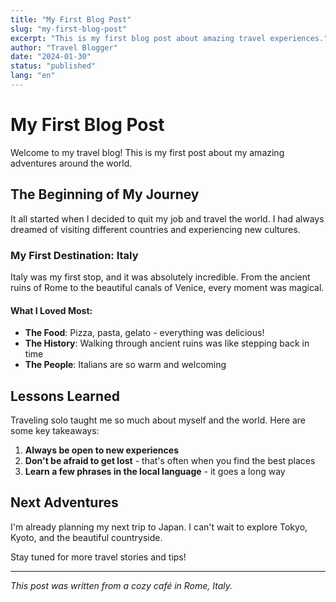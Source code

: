 ```yaml
---
title: "My First Blog Post"
slug: "my-first-blog-post"
excerpt: "This is my first blog post about amazing travel experiences."
author: "Travel Blogger"
date: "2024-01-30"
status: "published"
lang: "en"
---
```


# My First Blog Post

Welcome to my travel blog! This is my first post about my amazing adventures around the world.

## The Beginning of My Journey

It all started when I decided to quit my job and travel the world. I had always dreamed of visiting different countries and experiencing new cultures.

### My First Destination: Italy

Italy was my first stop, and it was absolutely incredible. From the ancient ruins of Rome to the beautiful canals of Venice, every moment was magical.

#### What I Loved Most:

- **The Food**: Pizza, pasta, gelato - everything was delicious!
- **The History**: Walking through ancient ruins was like stepping back in time
- **The People**: Italians are so warm and welcoming

## Lessons Learned

Traveling solo taught me so much about myself and the world. Here are some key takeaways:

1. **Always be open to new experiences**
2. **Don't be afraid to get lost** - that's often when you find the best places
3. **Learn a few phrases in the local language** - it goes a long way

## Next Adventures

I'm already planning my next trip to Japan. I can't wait to explore Tokyo, Kyoto, and the beautiful countryside.

Stay tuned for more travel stories and tips!

---

*This post was written from a cozy café in Rome, Italy.* 